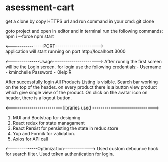 # asessment-cart

get a clone by copy HTTPS url and run command in your cmd:
git clone <URL>
 
goto project and open in editor and in terminal run the following commands:
npm i --force
npm start

<----------------PORT--------------------->  
application will start running on port http://localhost:3000
  
<--------------Usage---------------------->
After runnig the first screen will be the Login screen.
 for login use the following credentials:-
 Username - kminchelle
 Password - 0lelplR
 
  After successfully login All Products Listing is visible.
  Search bar working on the top of the header.
  on every product there is a button view product which give single view of the product.
  On click on the avatar icon on header, there is a logout button.
  
  <------------------------- libraries used ------------------------------>
   
1. MUI and Bootstrap for designing
2. React redux for state managament
3. React Rersist for persisting the state in redux store
4. Yup and Formik for validation.
5. Axios for API call
    
<-------------Optimization------------->
Used custom debounce hook for search filter.
Used token authentication for login.

